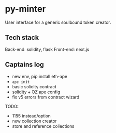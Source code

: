 # py-minter

User interface for a generic soulbound token creator.

## Tech stack

Back-end: solidity, flask
Front-end: next.js

## Captains log

- new env, pip install eth-ape
- `ape init`
- basic solidity contract
- solidity + OZ ape config
- fix v5 errors from contract wizard


TODO:

- 1155 instead/option
- new collection creator
- store and reference collections
